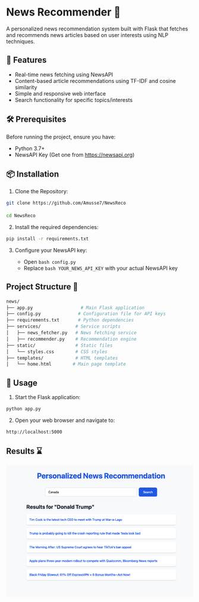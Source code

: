 # News Recommender 💬

A personalized news recommendation system built with Flask that fetches and recommends news articles based on user interests using NLP techniques.

## 🌟 Features

- Real-time news fetching using NewsAPI
- Content-based article recommendations using TF-IDF and cosine similarity
- Simple and responsive web interface
- Search functionality for specific topics/interests

## 🛠️ Prerequisites

Before running the project, ensure you have:

- Python 3.7+
- NewsAPI Key (Get one from https://newsapi.org)

## 📦 Installation

1. Clone the Repository:

```bash
git clone https://github.com/Amusse7/NewsReco

cd NewsReco
```

2. Install the required dependencies:

```bash
pip install -r requirements.txt
```

3. Configure your NewsAPI key:

   - Open `bash config.py`
   - Replace `bash YOUR_NEWS_API_KEY` with your actual NewsAPI key

## Project Structure 🚧

```bash
news/
├── app.py                  # Main Flask application
├── config.py              # Configuration file for API keys
├── requirements.txt       # Python dependencies
├── services/             # Service scripts
│   ├── news_fetcher.py   # News fetching service
│   ├── recommender.py    # Recommendation engine
├── static/               # Static files
│   └── styles.css        # CSS styles
├── templates/            # HTML templates
│   └── home.html        # Main page template
```

## 🚀 Usage

1. Start the Flask application:

```bash
python app.py
```

2. Open your web browser and navigate to:

```bash
http://localhost:5000
```

## Results ⌛

<img src="Screenshot.png" alt="Demo" width="600"/>
